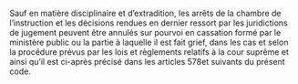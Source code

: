 Sauf en matière disciplinaire et d’extradition, les arrêts de la chambre de l’instruction et les décisions rendues en dernier ressort par les juridictions de jugement peuvent être annulés sur pourvoi en cassation formé par le ministère public ou la partie à laquelle il est fait grief, dans les cas et selon la procédure prévus par les lois et règlements relatifs à la cour suprême et ainsi qu’il est ci-après précisé dans les articles 578et suivants du présent code.